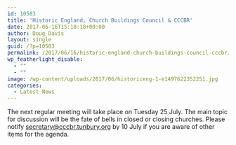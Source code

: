 ```yaml
---
id: 10583
title: 'Historic England, Church Buildings Council & CCCBR'
date: 2017-06-16T15:10:18+00:00
author: Doug Davis
layout: single
guid: /?p=10583
permalink: /2017/06/16/historic-england-church-buildings-council-cccbr/
wp_featherlight_disable:
  - ""
  - ""
image: /wp-content/uploads/2017/06/historiceng-1-e1497622352251.jpg
categories:
  - Latest News
---
```

The next regular meeting will take place on Tuesday 25 July. The main topic for discussion will be the fate of bells in closed or closing churches. Please notify <secretary@cccbr.tunbury.org> by 10 July if you are aware of other items for the agenda.
